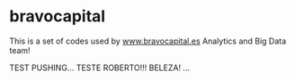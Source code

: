 # bravocapital
This is a set of codes used by www.bravocapital.es Analytics and Big Data team!

TEST PUSHING...
TESTE ROBERTO!!!
BELEZA!
...
